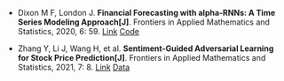 * Dixon M F, London J. <b>Financial Forecasting with alpha-RNNs: A Time Series Modeling Approach[J]</b>. Frontiers in Applied Mathematics and Statistics, 2020, 6: 59. [Link](https://www.frontiersin.org/articles/551138) [Code](https://github.com/mfrdixon/alpha-RNN)

* Zhang Y, Li J, Wang H, et al. <b>Sentiment-Guided Adversarial Learning for Stock Price Prediction[J]</b>. Frontiers in Applied Mathematics and Statistics, 2021, 7: 8. [Link](https://www.frontiersin.org/articles/10.3389/fams.2021.601105/pdf) [Data](https://data.world/kike/nasdaq-100-tweets)